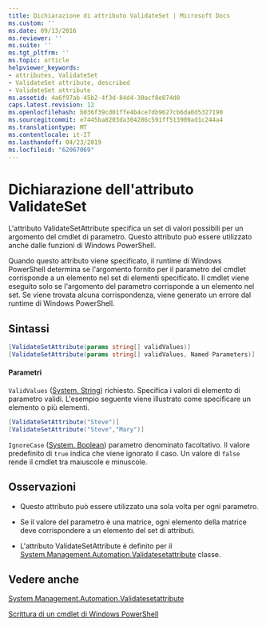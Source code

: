 ```yaml
---
title: Dichiarazione di attributo ValidateSet | Microsoft Docs
ms.custom: ''
ms.date: 09/13/2016
ms.reviewer: ''
ms.suite: ''
ms.tgt_pltfrm: ''
ms.topic: article
helpviewer_keywords:
- attributes, ValidateSet
- ValidateSet attribute, described
- ValidateSet attribute
ms.assetid: 4a6f97ab-45b2-4f3d-84d4-30acf8e074d0
caps.latest.revision: 12
ms.openlocfilehash: b036f39cd01ffe4b4ce7db9627cb6da0d5327190
ms.sourcegitcommit: e7445ba8203da304286c591ff513900ad1c244a4
ms.translationtype: MT
ms.contentlocale: it-IT
ms.lasthandoff: 04/23/2019
ms.locfileid: "62067069"
---
```

# <a name="validateset-attribute-declaration"></a>Dichiarazione dell'attributo ValidateSet

L'attributo ValidateSetAttribute specifica un set di valori possibili per un argomento del cmdlet di parametro. Questo attributo può essere utilizzato anche dalle funzioni di Windows PowerShell.

Quando questo attributo viene specificato, il runtime di Windows PowerShell determina se l'argomento fornito per il parametro del cmdlet corrisponde a un elemento nel set di elementi specificato. Il cmdlet viene eseguito solo se l'argomento del parametro corrisponde a un elemento nel set. Se viene trovata alcuna corrispondenza, viene generato un errore dal runtime di Windows PowerShell.

## <a name="syntax"></a>Sintassi

```csharp
[ValidateSetAttribute(params string[] validValues)]
[ValidateSetAttribute(params string[] validValues, Named Parameters)]
```

#### <a name="parameters"></a>Parametri

`ValidValues` ([System. String](/dotnet/api/System.String)) richiesto. Specifica i valori di elemento di parametro validi. L'esempio seguente viene illustrato come specificare un elemento o più elementi.

```csharp
[ValidateSetAttribute("Steve")]
[ValidateSetAttribute("Steve","Mary")]
```

`IgnoreCase` ([System. Boolean](/dotnet/api/System.Boolean)) parametro denominato facoltativo. Il valore predefinito di `true` indica che viene ignorato il caso. Un valore di `false` rende il cmdlet tra maiuscole e minuscole.

## <a name="remarks"></a>Osservazioni

- Questo attributo può essere utilizzato una sola volta per ogni parametro.

- Se il valore del parametro è una matrice, ogni elemento della matrice deve corrispondere a un elemento del set di attributi.

- L'attributo ValidateSetAttribute è definito per il [System.Management.Automation.Validatesetattribute](/dotnet/api/System.Management.Automation.ValidateSetAttribute) classe.

## <a name="see-also"></a>Vedere anche

[System.Management.Automation.Validatesetattribute](/dotnet/api/System.Management.Automation.ValidateSetAttribute)

[Scrittura di un cmdlet di Windows PowerShell](./writing-a-windows-powershell-cmdlet.md)
